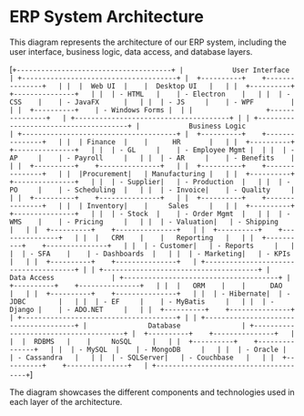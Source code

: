 # ERP System Architecture

This diagram represents the architecture of our ERP system, including the user interface, business logic, data access, and database layers.

[`+--------------------------------------+
|            User Interface            |
+--------------------------------------+
|  +----------+    +---------------+   |
|  |  Web UI  |    |  Desktop UI   |   |
|  +----------+    +---------------+   |
|  | - HTML   |    | - Electron    |   |
|  | - CSS    |    | - JavaFX      |   |
|  | - JS     |    | - WPF         |   |
|  +----------+    | - Windows Forms |  |
|                  +---------------+   |
+--------------------------------------+
                    |
                    |
+--------------------------------------+
|            Business Logic            |
+--------------------------------------+
|  +----------+    +---------------+   |
|  | Finance  |    |      HR       |   |
|  +----------+    +---------------+   |
|  | - GL     |    | - Employee Mgmt |  |
|  | - AP     |    | - Payroll     |   |
|  | - AR     |    | - Benefits    |   |
|  +----------+    +---------------+   |
|  +----------+    +---------------+   |
|  |Procurement|   | Manufacturing |   |
|  +----------+    +---------------+   |
|  | - Supplier|   | - Production  |   |
|  | - PO     |    | - Scheduling  |   |
|  | - Invoice|    | - Quality     |   |
|  +----------+    +---------------+   |
|  +----------+    +---------------+   |
|  | Inventory|    |     Sales     |   |
|  +----------+    +---------------+   |
|  | - Stock  |    | - Order Mgmt  |   |
|  | - WMS    |    | - Pricing     |   |
|  | - Valuation|   | - Shipping    |   |
|  +----------+    +---------------+   |
|  +----------+    +---------------+   |
|  |   CRM    |    |   Reporting   |   |
|  +----------+    +---------------+   |
|  | - Customer|   | - Reports     |   |
|  | - SFA    |    | - Dashboards  |   |
|  | - Marketing|   | - KPIs        |   |
|  +----------+    +---------------+   |
+--------------------------------------+
                    |
                    |
+--------------------------------------+
|             Data Access              |
+--------------------------------------+
|  +----------+    +---------------+   |
|  |   ORM    |    |      DAO      |   |
|  +----------+    +---------------+   |
|  | - Hibernate|  | - JDBC        |   |
|  | - EF     |    | - MyBatis     |   |
|  | - Django |    | - ADO.NET     |   |
|  +----------+    +---------------+   |
+--------------------------------------+
                    |
                    |
+--------------------------------------+
|               Database               |
+--------------------------------------+
|  +----------+    +---------------+   |
|  |  RDBMS   |    |     NoSQL     |   |
|  +----------+    +---------------+   |
|  | - MySQL  |    | - MongoDB     |   |
|  | - Oracle |    | - Cassandra   |   |
|  | - SQLServer|   | - Couchbase   |   |
|  +----------+    +---------------+   |
+--------------------------------------+`]

The diagram showcases the different components and technologies used in each layer of the architecture.
